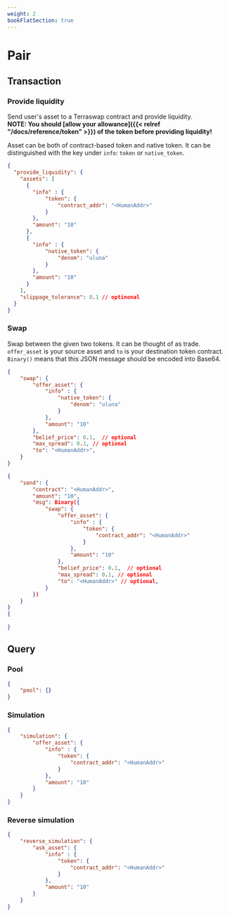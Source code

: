 ```yaml
---
weight: 2
bookFlatSection: true
---
```


# Pair

## Transaction

### Provide liquidity

Send user's asset to a Terraswap contract and provide liquidity.<br />
**NOTE: You should [allow your allowance]({{< relref "/docs/reference/token" >}}) of the token before providing liquidity!**

Asset can be both of contract-based token and native token. It can be distinguished with the key under `info`: `token` or `native_token`.


```json
{
  "provide_liquidity": {
    "assets": [
      {
        "info" : {
            "token": {
                "contract_addr": "<HumanAddr>"
            }
        },
        "amount": "10"
      },
      {
        "info" : {
            "native_token": {
                "denom": "uluna"
            }
        },
        "amount": "10"
      }
    ],
    "slippage_tolerance": 0.1 // optinonal
  }
}
```

### Swap

Swap between the given two tokens. It can be thought of as trade.<br />
`offer_asset` is your source asset and `to` is your destination token contract.<br />
`Binary()` means that this JSON message should be encoded into Base64.<br />


```json
{
    "swap": {
        "offer_asset": {
            "info" : {
                "native_token": {
                    "denom": "uluna"
                }
            },
            "amount": "10"
        },
        "belief_price": 0.1,  // optional
        "max_spread": 0.1, // optional
        "to": "<HumanAddr>",
    }
}
```

```json
{
    "send": {
        "contract": "<HumanAddr>",
        "amount": "10",
        "msg": Binary({
            "swap": {
                "offer_asset": {
                    "info" : {
                        "token": {
                            "contract_addr": "<HumanAddr>"
                        }
                    },
                    "amount": "10"
                },
                "belief_price": 0.1,  // optional
                "max_spread": 0.1, // optional
                "to": "<HumanAddr>" // optional,
            }
        })
    }
}
{
    
}
```

## Query


### Pool

```json
{
    "pool": {}
}
```

### Simulation

```json
{
    "simulation": {
        "offer_asset": {
            "info" : {
                "token": {
                    "contract_addr": "<HumanAddr>"
                }
            },
            "amount": "10"
        }
    }
}
```

### Reverse simulation

```json
{
    "reverse_simulation": {
        "ask_asset": {
            "info" : {
                "token": {
                    "contract_addr": "<HumanAddr>"
                }
            },
            "amount": "10"
        }
    }
}
```
